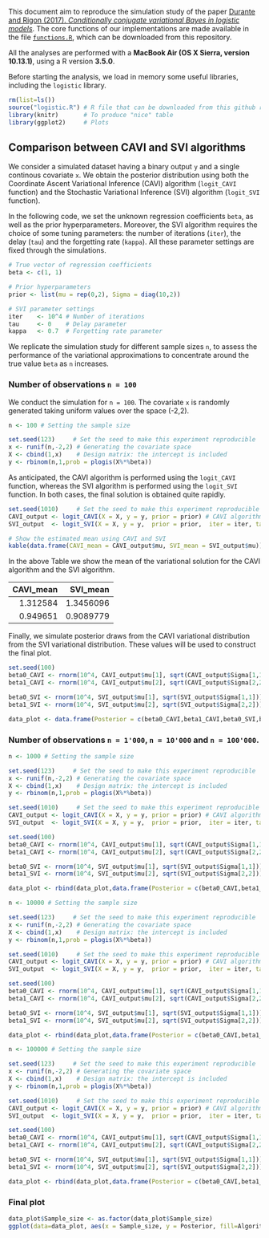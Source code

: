 

This document aim to reproduce the simulation study of the paper [Durante and Rigon (2017). *Conditionally conjugate variational Bayes in logistic models*](https://arxiv.org/abs/1711.06999). The core functions of our implementations are made available in the file [`functions.R`](https://github.com/tommasorigon/logisticVB/blob/master/logistic.R), which can be downloaded from this repository.

All the analyses are performed with a **MacBook Air (OS X Sierra, version 10.13.1)**, using a R version **3.5.0**. 

Before starting the analysis, we load in memory some useful libraries, including the `logistic` library.

```r
rm(list=ls())
source("logistic.R") # R file that can be downloaded from this github repository
library(knitr)       # To produce "nice" table
library(ggplot2)     # Plots
```

## Comparison between CAVI and SVI algorithms

We consider a simulated dataset having a binary output `y` and a single continous covariate `x`. We obtain the posterior distribution using both the Coordinate Ascent Variational Inference (CAVI) algorithm (`logit_CAVI` function) and the Stochastic Variational Inference (SVI) algorithm (`logit_SVI` function).

In the following code, we set the unknown regression coefficients `beta`, as well as the prior hyperparameters. Moreover, the SVI algorithm requires the choice of some tuning parameters: the number of iterations (`iter`), the delay (`tau`) and the forgetting rate (`kappa`). All these parameter settings are fixed through the simulations. 

```r
# True vector of regression coefficients
beta <- c(1, 1)

# Prior hyperparameters
prior <- list(mu = rep(0,2), Sigma = diag(10,2))

# SVI parameter settings
iter    <- 10^4 # Number of iterations
tau     <- 0    # Delay parameter
kappa   <- 0.7  # Forgetting rate parameter
```

We replicate the simulation study for different sample sizes `n`, to assess the performance of the variational approximations to concentrate around the true value `beta` as `n` increases. 

### Number of observations `n = 100`

We conduct the simulation for `n = 100`. The covariate `x` is randomly generated taking uniform values over the space (-2,2).

```r
n <- 100 # Setting the sample size

set.seed(123)     # Set the seed to make this experiment reproducible
x <- runif(n,-2,2) # Generating the covariate space
X <- cbind(1,x)    # Design matrix: the intercept is included
y <- rbinom(n,1,prob = plogis(X%*%beta))
```
As anticipated, the CAVI algorithm is performed using the `logit_CAVI` function, whereas the SVI algorithm is performed using the `logit_SVI` function. In both cases, the final solution is obtained quite rapidly.

```r
set.seed(1010)     # Set the seed to make this experiment reproducible
CAVI_output <- logit_CAVI(X = X, y = y, prior = prior) # CAVI algorithm
SVI_output  <- logit_SVI(X = X, y = y,  prior = prior,  iter = iter, tau = tau, kappa = kappa) # SVI algorithm

# Show the estimated mean using CAVI and SVI
kable(data.frame(CAVI_mean = CAVI_output$mu, SVI_mean = SVI_output$mu))
```

In the above Table we show the mean of the variational solution for the CAVI algorithm and the SVI algorithm.

| CAVI_mean|  SVI_mean|
|---------:|---------:|
|  1.312584| 1.3456096|
|  0.949651| 0.9089779|

Finally, we simulate posterior draws from the CAVI variational distribution from the SVI variational distribution. These values will be used to construct the final plot.

```r
set.seed(100)
beta0_CAVI <- rnorm(10^4, CAVI_output$mu[1], sqrt(CAVI_output$Sigma[1,1]))
beta1_CAVI <- rnorm(10^4, CAVI_output$mu[2], sqrt(CAVI_output$Sigma[2,2]))

beta0_SVI <- rnorm(10^4, SVI_output$mu[1], sqrt(SVI_output$Sigma[1,1]))
beta1_SVI <- rnorm(10^4, SVI_output$mu[2], sqrt(SVI_output$Sigma[2,2]))

data_plot <- data.frame(Posterior = c(beta0_CAVI,beta1_CAVI,beta0_SVI,beta1_SVI), beta = rep(rep(c("Intercept","Slope"),each=10^4),2), Algorithm = rep(c("CAVI","SVI"),each=2*10^4), Sample_size = n)
```

### Number of observations `n = 1'000`, `n = 10'000` and `n = 100'000`.

```r
n <- 1000 # Setting the sample size

set.seed(123)     # Set the seed to make this experiment reproducible
x <- runif(n,-2,2) # Generating the covariate space
X <- cbind(1,x)    # Design matrix: the intercept is included
y <- rbinom(n,1,prob = plogis(X%*%beta))

set.seed(1010)     # Set the seed to make this experiment reproducible
CAVI_output <- logit_CAVI(X = X, y = y, prior = prior) # CAVI algorithm
SVI_output  <- logit_SVI(X = X, y = y,  prior = prior,  iter = iter, tau = tau, kappa = kappa) # SVI algorithm

set.seed(100)
beta0_CAVI <- rnorm(10^4, CAVI_output$mu[1], sqrt(CAVI_output$Sigma[1,1]))
beta1_CAVI <- rnorm(10^4, CAVI_output$mu[2], sqrt(CAVI_output$Sigma[2,2]))

beta0_SVI <- rnorm(10^4, SVI_output$mu[1], sqrt(SVI_output$Sigma[1,1]))
beta1_SVI <- rnorm(10^4, SVI_output$mu[2], sqrt(SVI_output$Sigma[2,2]))

data_plot <- rbind(data_plot,data.frame(Posterior = c(beta0_CAVI,beta1_CAVI,beta0_SVI,beta1_SVI), beta = rep(rep(c("Intercept","Slope"),each=10^4),2), Algorithm = rep(c("CAVI","SVI"),each=2*10^4), Sample_size = n))
```

```r
n <- 10000 # Setting the sample size

set.seed(123)     # Set the seed to make this experiment reproducible
x <- runif(n,-2,2) # Generating the covariate space
X <- cbind(1,x)    # Design matrix: the intercept is included
y <- rbinom(n,1,prob = plogis(X%*%beta))

set.seed(1010)     # Set the seed to make this experiment reproducible
CAVI_output <- logit_CAVI(X = X, y = y, prior = prior) # CAVI algorithm
SVI_output  <- logit_SVI(X = X, y = y,  prior = prior,  iter = iter, tau = tau, kappa = kappa) # SVI algorithm

set.seed(100)
beta0_CAVI <- rnorm(10^4, CAVI_output$mu[1], sqrt(CAVI_output$Sigma[1,1]))
beta1_CAVI <- rnorm(10^4, CAVI_output$mu[2], sqrt(CAVI_output$Sigma[2,2]))

beta0_SVI <- rnorm(10^4, SVI_output$mu[1], sqrt(SVI_output$Sigma[1,1]))
beta1_SVI <- rnorm(10^4, SVI_output$mu[2], sqrt(SVI_output$Sigma[2,2]))

data_plot <- rbind(data_plot,data.frame(Posterior = c(beta0_CAVI,beta1_CAVI,beta0_SVI,beta1_SVI), beta = rep(rep(c("Intercept","Slope"),each=10^4),2), Algorithm = rep(c("CAVI","SVI"),each=2*10^4), Sample_size = n))
```

```r
n <- 100000 # Setting the sample size

set.seed(123)     # Set the seed to make this experiment reproducible
x <- runif(n,-2,2) # Generating the covariate space
X <- cbind(1,x)    # Design matrix: the intercept is included
y <- rbinom(n,1,prob = plogis(X%*%beta))

set.seed(1010)     # Set the seed to make this experiment reproducible
CAVI_output <- logit_CAVI(X = X, y = y, prior = prior) # CAVI algorithm
SVI_output  <- logit_SVI(X = X, y = y,  prior = prior,  iter = iter, tau = tau, kappa = kappa) # SVI algorithm

set.seed(100)
beta0_CAVI <- rnorm(10^4, CAVI_output$mu[1], sqrt(CAVI_output$Sigma[1,1]))
beta1_CAVI <- rnorm(10^4, CAVI_output$mu[2], sqrt(CAVI_output$Sigma[2,2]))

beta0_SVI <- rnorm(10^4, SVI_output$mu[1], sqrt(SVI_output$Sigma[1,1]))
beta1_SVI <- rnorm(10^4, SVI_output$mu[2], sqrt(SVI_output$Sigma[2,2]))

data_plot <- rbind(data_plot,data.frame(Posterior = c(beta0_CAVI,beta1_CAVI,beta0_SVI,beta1_SVI), beta = rep(rep(c("Intercept","Slope"),each=10^4),2), Algorithm = rep(c("CAVI","SVI"),each=2*10^4), Sample_size = n))
```



### Final plot

```r
data_plot$Sample_size <- as.factor(data_plot$Sample_size)
ggplot(data=data_plot, aes(x = Sample_size, y = Posterior, fill=Algorithm)) + facet_grid(~beta) + geom_boxplot(alpha=0.7) + theme_bw() + scale_fill_grey() + geom_hline(yintercept=1, linetype="dotted") + xlab("Sample size") + ylab("Regression Coefficient")
```


